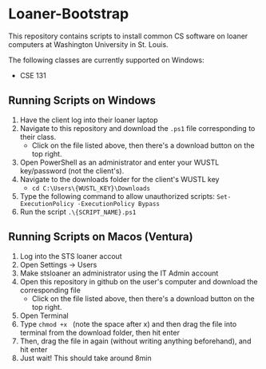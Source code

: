 # Loaner-Bootstrap

This repository contains scripts to install common CS software on loaner computers at Washington University in St. Louis.

The following classes are currently supported on Windows:
- CSE 131

## Running Scripts on Windows

1. Have the client log into their loaner laptop
2. Navigate to this repository and download the `.ps1` file corresponding to their class.
    - Click on the file listed above, then there's a download button on the top right.
3. Open PowerShell as an administrator and enter your WUSTL key/password (not the client's).
4. Navigate to the downloads folder for the client's WUSTL key
    - `cd C:\Users\{WUSTL_KEY}\Downloads`
5. Type the following command to allow unauthorized scripts: `Set-ExecutionPolicy -ExecutionPolicy Bypass`
6. Run the script `.\{SCRIPT_NAME}.ps1`

## Running Scripts on Macos (Ventura)

1. Log into the STS loaner accout
2. Open Settings -> Users
3. Make stsloaner an administrator using the IT Admin account
4. Open this repository in github on the user's computer and download the corresponding file
    - Click on the file listed above, then there's a download button on the top right.
5. Open Terminal
6. Type `chmod +x ` (note the space after x) and then drag the file into terminal from the download folder, then hit enter
7. Then, drag the file in again (without writing anything beforehand), and hit enter
8. Just wait! This should take around 8min
